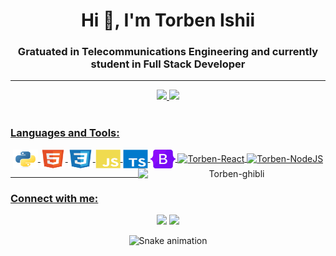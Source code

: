 <h1 align="center">Hi 👋, I'm Torben Ishii</h1>
<h3 align="center">Gratuated in Telecommunications Engineering and currently student in Full Stack Developer</h3>

<hr/>

 <center>

 <div>
  <tr>
  <a href="https://github.com/torbenish">
  <img height="170em" src="https://github-readme-stats.vercel.app/api?username=torbenish&show_icons=true&theme=github_dark&include_all_commits=true&count_private=true"/>
  <img height="170em" src="https://github-readme-stats.vercel.app/api/top-langs/?username=torbenish&layout=compact&langs_count=6&theme=github_dark"/>
  </tr>
</div>
 
<div style="display: inline_block"><br>
  <h3 align="left">Languages and Tools:</h3>
  <img align="center" alt="Torben-Python" height="30" width="40" src="https://raw.githubusercontent.com/devicons/devicon/master/icons/python/python-original.svg">
  <img align="center" alt="Torben-HTML" height="30" width="40" src="https://raw.githubusercontent.com/devicons/devicon/master/icons/html5/html5-original.svg">
  <img align="center" alt="Torben-CSS" height="30" width="40" src="https://raw.githubusercontent.com/devicons/devicon/master/icons/css3/css3-original.svg">
  <img align="center" alt="Torben-Js" height="30" width="40" src="https://raw.githubusercontent.com/devicons/devicon/master/icons/javascript/javascript-plain.svg">
  <img align="center" alt="Torben-Typescript" height="30" width="40" src="https://raw.githubusercontent.com/devicons/devicon/master/icons/typescript/typescript-original.svg">
 <img align="center" alt="Torben-Bootstrap" height="30" width="40" src="https://raw.githubusercontent.com/devicons/devicon/master/icons/bootstrap/bootstrap-original.svg">
 <img align="center" alt="Torben-React" height="30" width="40" src="https://cdn.jsdelivr.net/gh/devicons/devicon/icons/react/react-original.svg">
 <img align="center" alt="Torben-NodeJS" height="30" width="40" src="https://cdn.jsdelivr.net/gh/devicons/devicon/icons/nodejs/nodejs-original.svg" />
 <img align="right" img width="300rem" alt="Torben-ghibli" src="https://media2.giphy.com/media/b07clVdSOQcSY/giphy.gif">
 <br>
</div>

<hr/>
 
<div> 
  <h3 align="left">Connect with me:</h3>
  <a href = "mailto:torben.ishii@gmail.com"><img src="https://img.shields.io/badge/Gmail-D14836?style=for-the-badge&logo=gmail&logoColor=white" /></a>
  <a href="https://www.linkedin.com/in/torbenishii/" target="_blank"><img src="https://img.shields.io/badge/-LinkedIn-%230077B5?style=for-the-badge&logo=linkedin&logoColor=white" target="_blank"></a> 
 
  ![Snake animation](https://github.com/torbenish/torbenish/blob/output/github-contribution-grid-snake.svg)
 
</div>
  
  </center>

